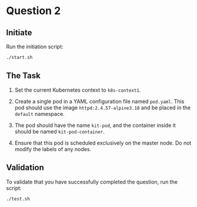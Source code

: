 # Question 2

## Initiate
Run the initiation script:
```bash
./start.sh
```

## The Task

1. Set the current Kubernetes context to `k8s-context1`.

2. Create a single pod in a YAML configuration file named `pod.yaml`. This pod should use the image `httpd:2.4.57-alpine3.18` and be placed in the `default` namespace.

3. The pod should have the name `kit-pod`, and the container inside it should be named `kit-pod-container`.

4. Ensure that this pod is scheduled exclusively on the master node. Do not modify the labels of any nodes.

## Validation

To validate that you have successfully completed the question, run the script:
```bash
./test.sh
```